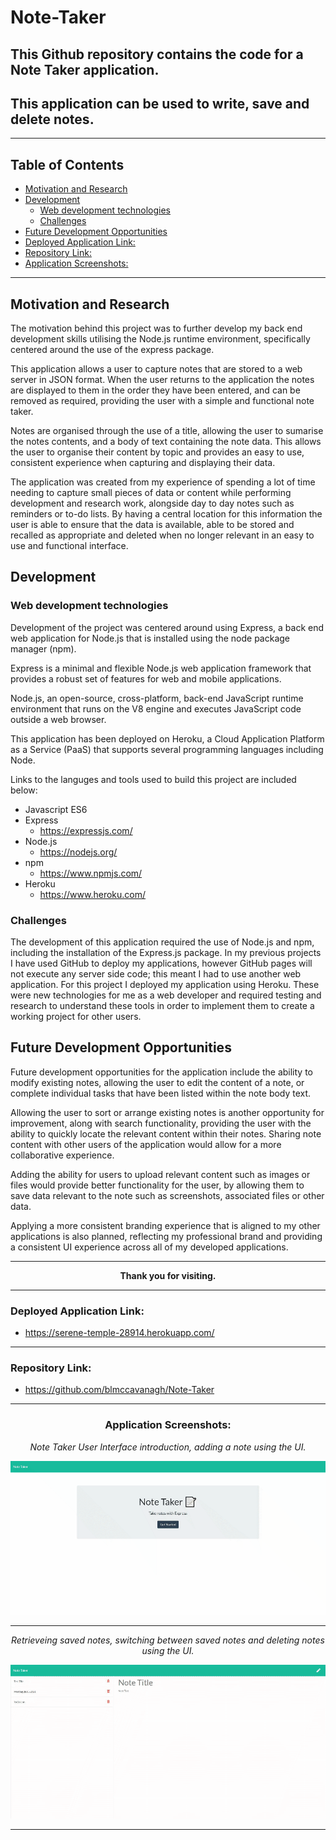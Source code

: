 # Note-Taker

## This Github repository contains the code for a Note Taker application.

## This application can be used to write, save and delete notes.

---

## Table of Contents

* [Motivation and Research](#motivation-and-research)
* [Development](#development)
  * [Web development technologies](#web-development-technologies)
  * [Challenges](#challenges)
* [Future Development Opportunities](#future-development-opportunities)
* [Deployed Application Link:](#deployed-application-link)
* [Repository Link:](#repository-link)
* [Application Screenshots:](#application-screenshots)

---

## Motivation and Research

The motivation behind this project was to further develop my back end development skills utilising the Node.js runtime environment, specifically centered around the use of the express package.

This application allows a user to capture notes that are stored to a web server in JSON format. When the user returns to the application the notes are displayed to them in the order they have been entered, and can be removed as required, providing the user with a simple and functional note taker.

Notes are organised through the use of a title, allowing the user to sumarise the notes contents, and a body of text containing the note data. This allows the user to organise their content by topic and provides an easy to use, consistent experience when capturing and displaying their data. 

The application was created from my experience of spending a lot of time needing to capture small pieces of data or content while performing development and research work, alongside day to day notes such as reminders or to-do lists. By having a central location for this information the user is able to ensure that the data is available, able to be stored and recalled as appropriate and deleted when no longer relevant in an easy to use and functional interface.


## Development

### Web development technologies

Development of the project was centered around using Express, a back end web application for Node.js that is installed using the node package manager (npm).

Express is a minimal and flexible Node.js web application framework that provides a robust set of features for web and mobile applications.

Node.js, an open-source, cross-platform, back-end JavaScript runtime environment that runs on the V8 engine and executes JavaScript code outside a web browser.

This application has been deployed on Heroku, a Cloud Application Platform as a Service (PaaS) that supports several programming languages including Node.
 
Links to the languges and tools used to build this project are included below:

* Javascript ES6
* Express
    * https://expressjs.com/
* Node.js
    * https://nodejs.org/
* npm
    * https://www.npmjs.com/
* Heroku
    * https://www.heroku.com/

### Challenges

The development of this application required the use of Node.js and npm, including the installation of the Express.js package.
In my previous projects I have used GitHub to deploy my applications, however GitHub pages will not execute any server side code; this meant I had to use another web application. For this project I deployed my application using Heroku.
These were new technologies for me as a web developer and required testing and research to understand these tools in order to implement them to create a working project for other users.

## Future Development Opportunities

Future development opportunities for the application include the ability to modify existing notes, allowing the user to edit the content of a note, or complete individual tasks that have been listed within the note body text. 

Allowing the user to sort or arrange existing notes is another opportunity for improvement, along with search functionality, providing the user with the ability to quickly locate the relevant content within their notes. Sharing note content with other users of the application would allow for a more collaborative experience.

Adding the ability for users to upload relevant content such as images or files would provide better functionality for the user, by allowing them to save data relevant to the note such as screenshots, associated files or other data.

Applying a more consistent branding experience that is aligned to my other applications is also planned, reflecting my professional brand and providing a consistent UI experience across all of my developed applications.

---

<div align="center">

**Thank you for visiting.**

</div>

---

### Deployed Application Link:

* https://serene-temple-28914.herokuapp.com/

---

### Repository Link:

* https://github.com/blmccavanagh/Note-Taker

---

<div align="center">

### Application Screenshots:

*Note Taker User Interface introduction, adding a note using the UI.* 

</div>

![Note Taker Demo](./assets/images/README/note-taker-1.gif)

---

<div align="center">

*Retrieveing saved notes, switching between saved notes and deleting notes using the UI.*

</div>

![Note Taker Demo](./assets/images/README/note-taker-2.gif)

---
